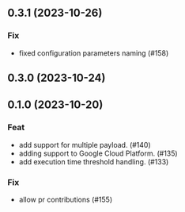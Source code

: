 ## 0.3.1 (2023-10-26)

### Fix

- fixed configuration parameters naming (#158)

## 0.3.0 (2023-10-24)

## 0.1.0 (2023-10-20)

### Feat

- add support for multiple payload. (#140)
- adding support to Google Cloud Platform. (#135)
- add execution time threshold handling. (#133)

### Fix

- allow pr contributions (#155)
